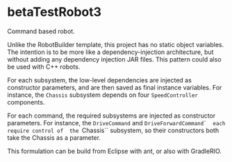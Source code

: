 # betaTestRobot3
Command based robot.

Unlike the RobotBuilder template, this project has no static object variables.
The intention is to be more like a dependency-injection architecture, but without adding
any dependency injection JAR files.  This pattern could also be used with C++ robots.

For each subsystem, the low-level dependencies are injected as constructor parameters, and 
are then saved as final instance variables.  For instance, the ``Chassis`` subsystem depends
on four ``SpeedController`` components.

For each command, the required subsystems are injected as constructor parameters.
For instance, the ``DriveCommand`` and ``DriveForwardCommand`  each require control of 
the ``Chassis`` subsystem, so their constructors both take the Chassis as a parameter.

This formulation can be build from Eclipse with ant, or also with GradleRIO.
